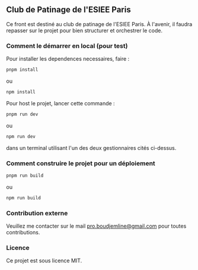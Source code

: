 ## Club de Patinage de l'ESIEE Paris

Ce front est destiné au club de patinage de l'ESIEE Paris. À l'avenir, il faudra repasser sur le projet pour bien structurer et orchestrer le code.

### Comment le démarrer en local (pour test)

Pour installer les dependences necessaires, faire :

```bash
pnpm install
```

ou

```bash
npm install
```

Pour host le projet, lancer cette commande :

```bash
pnpm run dev
```

ou

```bash
npm run dev
```

dans un terminal utilisant l'un des deux gestionnaires cités ci-dessus.

### Comment construire le projet pour un déploiement

```bash
pnpm run build
```

ou

```bash
npm run build
```

### Contribution externe

Veuillez me contacter sur le mail pro.boudjemline@gmail.com pour toutes contributions.

### Licence

Ce projet est sous licence MIT.
